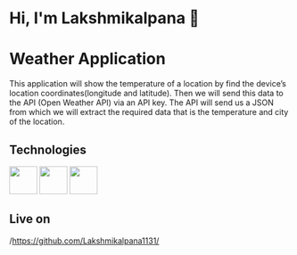 


# Hi, I'm Lakshmikalpana 👋

# Weather Application
This application will show the temperature of a location by find the device’s location coordinates(longitude and latitude). Then we will send this data to the API  (Open Weather API) via an API key. The API will send us a JSON from which we will extract the required data that is the temperature and city of the location.


## Technologies

<img width="50px" src="https://ik.imagekit.io/ybyfbcvb8/html-5.png?updatedAt=1692968478517"/> <img width="50px" src="https://ik.imagekit.io/ybyfbcvb8/css-3.png?updatedAt=1692968478430"/> <img width="50px" src="https://ik.imagekit.io/ybyfbcvb8/js.png?updatedAt=1692968478459"/>


## Live on
/https://github.com/Lakshmikalpana1131/



